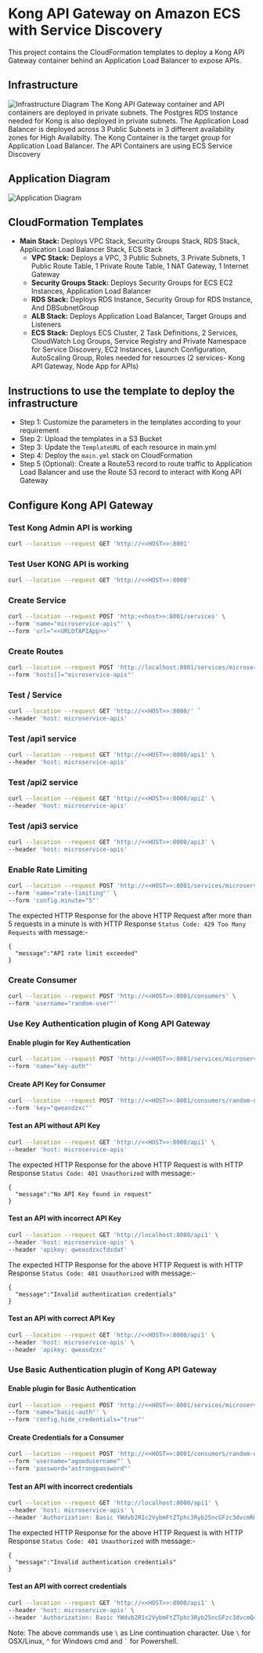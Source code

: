 # Kong API Gateway on Amazon ECS with Service Discovery

This project contains the CloudFormation templates to deploy a Kong API Gateway container behind an Application Load Balancer to expose APIs.

## Infrastructure
![Infrastructure Diagram](./images/Project1-Infrastructure.png)
The Kong API Gateway container and API containers are deployed in private subnets. The Postgres RDS Instance needed for Kong is also deployed in private subnets.
The Application Load Balancer is deployed across 3 Public Subnets in 3 different availability zones for High Availabilty. The Kong Container is the target group for Application Load Balancer.
The API Containers are using ECS Service Discovery

## Application Diagram
![Application Diagram](./images/Project1-Application.png)

## CloudFormation Templates

- **Main Stack:** Deploys VPC Stack, Security Groups Stack, RDS Stack, Application Load Balancer Stack, ECS Stack
    - **VPC Stack:** Deploys a VPC, 3 Public Subnets, 3 Private Subnets, 1 Public Route Table, 1 Private Route Table, 1 NAT Gateway, 1 Internet Gateway
    - **Security Groups Stack:** Deploys Security Groups for ECS EC2 Instances, Application Load Balancer
    - **RDS Stack:** Deploys RDS Instance, Security Group for RDS Instance, And DBSubnetGroup
    - **ALB Stack:** Deploys Application Load Balancer, Target Groups and Listeners
    - **ECS Stack:** Deploys ECS Cluster, 2 Task Definitions, 2 Services, CloudWatch Log Groups, Service Registry and Private Namespace for Service Discovery, EC2 Instances, Launch Configuration, AutoScaling Group, Roles needed for resources (2 services- Kong API Gateway, Node App for APIs)

## Instructions to use the  template to deploy the infrastructure
- Step 1: Customize the parameters in the templates according to your requirement
- Step 2: Upload the templates in a S3 Bucket
- Step 3: Update the `TemplateURL` of each resource in main.yml
- Step 4: Deploy the `main.yml` stack on CloudFormation
- Step 5 (Optional): Create a Route53 record to route traffic to Application Load Balancer and use the Route 53 record to interact with Kong API Gateway

## Configure Kong API Gateway
### Test Kong Admin API is working

```bash
curl --location --request GET 'http://<<HOST>>:8001'
```

### Test User KONG API is working

```bash
curl --location --request GET 'http://<<HOST>>:8000'
```

### Create Service
```bash
curl --location --request POST 'http:<<host>>:8001/services' \
--form 'name="microservice-apis"' \
--form 'url="<<URLOfAPIApp>>'
```

### Create Routes
```bash
curl --location --request POST 'http://localhost:8001/services/microservice-apis/routes' \
--form 'hosts[]="microservice-apis"'
```

### Test / Service
```bash
curl --location --request GET 'http://<<HOST>>:8000/' `
--header 'host: microservice-apis'
```

### Test /api1 service
```bash
curl --location --request GET 'http://<<HOST>>:8000/api1' \
--header 'host: microservice-apis'
```

### Test /api2 service
```bash
curl --location --request GET 'http://<<HOST>>:8000/api2' \
--header 'host: microservice-apis'
```

### Test /api3 service
```bash
curl --location --request GET 'http://<<HOST>>:8000/api3' \
--header 'host: microservice-apis'
```

### Enable Rate Limiting
```bash
curl --location --request POST 'http://<<HOST>>:8001/services/microservice-apis/plugins/' \
--form 'name="rate-limiting"' \
--form 'config.minute="5"'
```

The expected HTTP Response for the above HTTP Request after more than 5 requests in a minute is with HTTP Response `Status Code: 429 Too Many Requests` with message:-
```
{
  "message":"API rate limit exceeded"
}
```
### Create Consumer
```bash
curl --location --request POST 'http://<<HOST>>:8001/consumers' \
--form 'username="random-user"'
```

### Use Key Authentication plugin of Kong API Gateway

#### Enable plugin for Key Authentication
```bash
curl --location --request POST 'http://<<HOST>>:8001/services/microservice-apis/plugins/' \
--form 'name="key-auth"'
```

#### Create API Key for Consumer
```bash
curl --location --request POST 'http://<<HOST>>:8001/consumers/random-user/key-auth/' \
--form 'key="qweasdzxc"'
```

#### Test an API without API Key
```bash
curl --location --request GET 'http://<<HOST>>:8000/api1' \
--header 'host: microservice-apis'
```
The expected HTTP Response for the above HTTP Request is with HTTP Response `Status Code: 401 Unauthorized` with message:-
```
{
  "message":"No API Key found in request"
}
```
#### Test an API with incorrect API Key

```bash
curl --location --request GET 'http://localhost:8000/api1' \
--header 'host: microservice-apis' \
--header 'apikey: qweasdzxcfdsdaf'
```
The expected HTTP Response for the above HTTP Request is with HTTP Response `Status Code: 401 Unauthorized` with message:-
```
{
  "message":"Invalid authentication credentials"
}
```
#### Test an API with correct API Key
```bash
curl --location --request GET 'http://<<HOST>>:8000/api1' \
--header 'host: microservice-apis' \
--header 'apikey: qweasdzxc'
```
### Use Basic Authentication plugin of Kong API Gateway

#### Enable plugin for Basic Authentication
```bash
curl --location --request POST 'http://<<HOST>>:8001/services/microservice-apis/plugins/' \
--form 'name="basic-auth"' \
--form 'config.hide_credentials="true"'
```

#### Create Credentials for a Consumer
```bash
curl --location --request POST 'http://<<HOST>>:8001/consumers/random-user/basic-auth/' \
--form 'username="agoodusername"' \
--form 'password="astrongpassword"'
```

#### Test an API with incorrect credentials
```bash
curl --location --request GET 'http://localhost:8000/api1' \
--header 'host: microservice-apis' \
--header 'Authorization: Basic YWdvb2R1c2VybmFtZTphc3Ryb25ncGFzc3dvcmRm'
```
The expected HTTP Response for the above HTTP Request is with HTTP Response `Status Code: 401 Unauthorized` with message:-
```
{
  "message":"Invalid authentication credentials"
}
```

#### Test an API with correct credentials
```bash
curl --location --request GET 'http://<<HOST>>:8000/api1' \
--header 'host: microservice-apis' \
--header 'Authorization: Basic YWdvb2R1c2VybmFtZTphc3Ryb25ncGFzc3dvcmQ='
```

Note: The above commands use `\` as Line continuation character. Use `\` for OSX/Linux, `^` for Windows cmd and `` ` `` for Powershell.